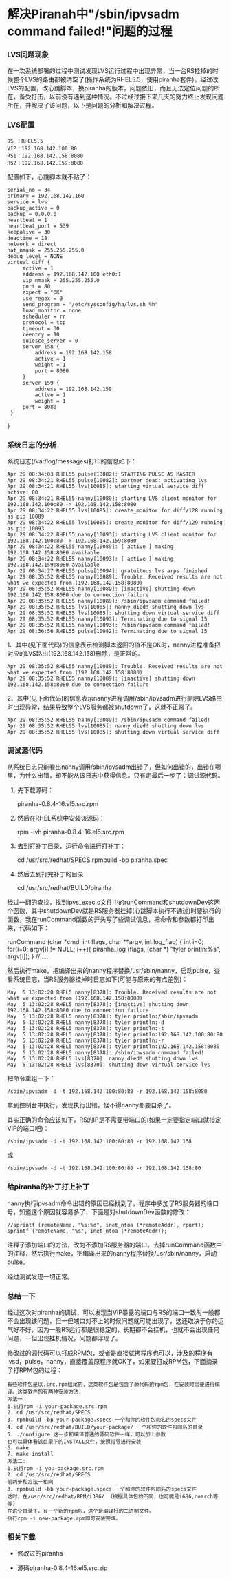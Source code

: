解决Piranah中"/sbin/ipvsadm command failed!"问题的过程
====

### LVS问题现象

在一次系统部署的过程中测试发现LVS运行过程中出现异常，当一台RS挂掉的时候整个LVS的路由都被清空了(操作系统为RHEL5.5，使用piranha套件)。经过改LVS的配置，改心跳脚本，换piranha的版本，问题依旧，而且无法定位问题的所在，备受打击，以前没有遇到这种情况。不过经过接下来几天的努力终止发现问题所在，并解决了该问题，以下是问题的分析和解决过程。 

### LVS配置


    OS ：RHEL5.5 
    VIP：192.168.142.100:80 
    RS1：192.168.142.158:8080 
    RS2：192.168.142.159:8080


配置如下，心跳脚本就不贴了：


    serial_no = 34
    primary = 192.168.142.160
    service = lvs
    backup_active = 0
    backup = 0.0.0.0
    heartbeat = 1
    heartbeat_port = 539
    keepalive = 30
    deadtime = 18
    network = direct
    nat_nmask = 255.255.255.0
    debug_level = NONE
    virtual diff {
         active = 1
         address = 192.168.142.100 eth0:1
         vip_nmask = 255.255.255.0
         port = 80
         expect = "OK"
         use_regex = 0
         send_program = "/etc/sysconfig/ha/lvs.sh %h"
         load_monitor = none
         scheduler = rr
         protocol = tcp
         timeout = 30
         reentry = 10
         quiesce_server = 0
         server 158 {
             address = 192.168.142.158
             active = 1
             weight = 1
             port = 8080
         }
         server 159 {
             address = 192.168.142.159
             active = 1
             weight = 1
         port = 8080
     }
}


### 系统日志的分析

系统日志(/var/log/messages)打印的信息如下： 

 
    Apr 29 08:34:03 RHEL55 pulse[10082]: STARTING PULSE AS MASTER 
    Apr 29 08:34:21 RHEL55 pulse[10082]: partner dead: activating lvs 
    Apr 29 08:34:21 RHEL55 lvs[10085]: starting virtual service diff active: 80 
    Apr 29 08:34:21 RHEL55 nanny[10089]: starting LVS client monitor for 192.168.142.100:80 -> 192.168.142.158:8080 
    Apr 29 08:34:22 RHEL55 lvs[10085]: create_monitor for diff/128 running as pid 10089 
    Apr 29 08:34:22 RHEL55 lvs[10085]: create_monitor for diff/129 running as pid 10093 
    Apr 29 08:34:22 RHEL55 nanny[10093]: starting LVS client monitor for 192.168.142.100:80 -> 192.168.142.159:8080 
    Apr 29 08:34:22 RHEL55 nanny[10089]: [ active ] making 192.168.142.158:8080 available 
    Apr 29 08:34:22 RHEL55 nanny[10093]: [ active ] making 192.168.142.159:8080 available 
    Apr 29 08:34:27 RHEL55 pulse[10094]: gratuitous lvs arps finished 
    Apr 29 08:35:52 RHEL55 nanny[10089]: Trouble. Received results are not what we expected from (192.168.142.158:8080) 
    Apr 29 08:35:52 RHEL55 nanny[10089]: [inactive] shutting down 192.168.142.158:8080 due to connection failure 
    Apr 29 08:35:52 RHEL55 nanny[10089]: /sbin/ipvsadm command failed! 
    Apr 29 08:35:52 RHEL55 lvs[10085]: nanny died! shutting down lvs 
    Apr 29 08:35:52 RHEL55 lvs[10085]: shutting down virtual service diff 
    Apr 29 08:35:52 RHEL55 nanny[10093]: Terminating due to signal 15 
    Apr 29 08:35:52 RHEL55 nanny[10093]: /sbin/ipvsadm command failed! 
    Apr 29 08:36:56 RHEL55 pulse[10082]: Terminating due to signal 15 


1、其中(见下面代码)的信息表示检测脚本返回的值不是OK时，nanny进程准备把对应的LVS路由(192.168.142.158)删除，是正常的。


    Apr 29 08:35:52 RHEL55 nanny[10089]: Trouble. Received results are not what we expected from (192.168.142.158:8080) 
    Apr 29 08:35:52 RHEL55 nanny[10089]: [inactive] shutting down 192.168.142.158:8080 due to connection failure 


2、其中(见下面代码)的信息表示nanny进程调用/sbin/ipvsadm进行删除LVS路由时出现异常，结果导致整个LVS服务都被shutdown了，这就不正常了。


    Apr 29 08:35:52 RHEL55 nanny[10089]: /sbin/ipvsadm command failed! 
    Apr 29 08:35:52 RHEL55 lvs[10085]: nanny died! shutting down lvs 
    Apr 29 08:35:52 RHEL55 lvs[10085]: shutting down virtual service diff


### 调试源代码

从系统日志只能看出nanny调用/sbin/ipvsadm出错了，但如何出错的，出错在哪里，为什么出错，却不能从该日志中获得信息。只有走最后一步了：调试源代码。 

1. 先下载源码： 


    piranha-0.8.4-16.el5.src.rpm


2. 然后在RHEL系统中安装该源码： 


    rpm -ivh piranha-0.8.4-16.el5.src.rpm


3. 去到打补丁目录，运行命令进行打补丁： 


    cd /usr/src/redhat/SPECS
    rpmbuild -bp piranha.spec


4. 然后去到打完补丁的目录


    cd /usr/src/redhat/BUILD/piranha


经过一翻的查找，找到ipvs_exec.c文件中的runCommand和shutdownDev这两个函数，其中shutdownDev就是RS服务器挂掉(心跳脚本执行不通过)时要执行的函数，我在runCommand函数的开头写了些调试信息，把命令和参数都打印出来，代码如下：


runCommand (char *cmd, int flags, char **argv, int log_flag)
{
  int i=0;
  for(i=0; argv[i] != NULL; i++){
    piranha_log (flags, (char *) "tyler println:%s", argv[i]);
  }
//......


然后执行make，把编译出来的nanny程序替换/usr/sbin/nanny，启动pulse，查看系统日志，当RS服务器挂掉时日志如下(可能与原来的有点差别)： 


    May  5 13:02:28 RHEL5 nanny[8378]: Trouble. Received results are not what we expected from (192.168.142.158:8080) 
    May  5 13:02:28 RHEL5 nanny[8378]: [inactive] shutting down 192.168.142.158:8080 due to connection failure 
    May  5 13:02:28 RHEL5 nanny[8378]: tyler println:/sbin/ipvsadm 
    May  5 13:02:28 RHEL5 nanny[8378]: tyler println:-d 
    May  5 13:02:28 RHEL5 nanny[8378]: tyler println:-t 
    May  5 13:02:28 RHEL5 nanny[8378]: tyler println:192.168.142.100:80:80 
    May  5 13:02:28 RHEL5 nanny[8378]: tyler println:-r 
    May  5 13:02:28 RHEL5 nanny[8378]: tyler println:192.168.142.158:8080 
    May  5 13:02:28 RHEL5 nanny[8378]: /sbin/ipvsadm command failed! 
    May  5 13:02:28 RHEL5 lvs[8370]: nanny died! shutting down lvs 
    May  5 13:02:28 RHEL5 lvs[8370]: shutting down virtual service lvs 


把命令重组一下： 


    /sbin/ipvsadm -d -t 192.168.142.100:80:80 -r 192.168.142.158:8080


拿到控制台中执行，发现执行出错，怪不得nanny都要自杀了。 

其实正确的命令应该如下，RS的IP是不需要带端口的(如果一定要指定端口就指定VIP的端口吧)：


    /sbin/ipvsadm -d -t 192.168.142.100:80:80 -r 192.168.142.158


或


    /sbin/ipvsadm -d -t 192.168.142.100:80:80 -r 192.168.142.158:80


### 给piranha的补丁打上补丁

nanny执行ipvsadm命令出错的原因已经找到了，程序中多加了RS服务器的端口号，知道这个原因就容易多了，下面是对shutdownDev函数的修改：


    //sprintf (remoteName, "%s:%d", inet_ntoa (*remoteAddr), rport);
    sprintf (remoteName, "%s", inet_ntoa (*remoteAddr));


注释了添加端口的方法，改为不添加RS服务器的端口。去掉runCommand函数中的注释，然后执行make，把编译出来的nanny程序替换/usr/sbin/nanny，启动pulse。 

经过测试发现一切正常。

### 总结一下 

经过这次对piranha的调试，可以发现当VIP暴露的端口与RS的端口一致时一般都不会出现该问题，但一但端口对不上的时候问题就可能出现了，这还取决于你的运气好不好，因为一般RS运行都是很稳定的，长期都不会挂机，也就不会出现任何问题，一但出现挂机情况，问题都浮现了。 

修改过的源代码可以打成RPM包，或者是直接就拷程序也可以，涉及的程序有lvsd，pulse，nanny，直接覆盖原程序就OK了，如果要打成RPM包，下面摘录了打RPM包的过程： 


    有些软件包是以.src.rpm结尾的，这类软件包是包含了源代码的rpm包，在安装时需要进行编译。这类软件包有两种安装方法， 
    方法一： 
    1.执行rpm -i your-package.src.rpm 
    2. cd /usr/src/redhat/SPECS 
    3. rpmbuild -bp your-package.specs 一个和你的软件包同名的specs文件 
    4. cd /usr/src/redhat/BUILD/your-package/ 一个和你的软件包同名的目录 
    5. ./configure 这一步和编译普通的源码软件一样，可以加上参数
    也可以具体看该目录下的INSTALL文件，按照指导进行安装
    6. make 
    7. make install
    方法二: 
    1.执行rpm -i you-package.src.rpm 
    2. cd /usr/src/redhat/SPECS 
    前两步和方法一相同 
    3. rpmbuild -bb your-package.specs 一个和你的软件包同名的specs文件 
    这时，在/usr/src/redhat/RPM/i386/ （根据具体包的不同，也可能是i686,noarch等等) 
    在这个目录下，有一个新的rpm包，这个是编译好的二进制文件。 
    执行rpm -i new-package.rpm即可安装完成。


### 相关下载

* 修改过的piranha

* 源码piranha-0.8.4-16.el5.src.zip




